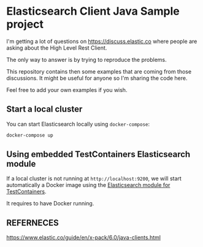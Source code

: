 # Elasticsearch Client Java Sample project

I'm getting a lot of questions on https://discuss.elastic.co where
people are asking about the High Level Rest Client.

The only way to answer is by trying to reproduce the problems.

This repository contains then some examples that are coming from those
discussions. It might be useful for anyone so I'm sharing the code here.

Feel free to add your own examples if you wish.

## Start a local cluster

You can start Elasticsearch locally using `docker-compose`:

```sh
docker-compose up
```

## Using embedded TestContainers Elasticsearch module

If a local cluster is not running at `http://localhost:9200`, we will start automatically a Docker image using
the [Elasticsearch module for TestContainers](https://www.testcontainers.org/modules/elasticsearch/).

It requires to have Docker running.

## REFERNECES
https://www.elastic.co/guide/en/x-pack/6.0/java-clients.html

